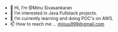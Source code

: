 - 👋 Hi, I’m @Minu Sivasankaran
- 👀 I’m interested in Java Fullstack projects.
- 🌱 I’m currently learning and doing POC's on AWS.
- 📫 How to reach me ... minuu999@gmail.com

<!---
minu999/minu999 is a ✨ special ✨ repository because its `README.md` (this file) appears on your GitHub profile.
You can click the Preview link to take a look at your changes.
--->

